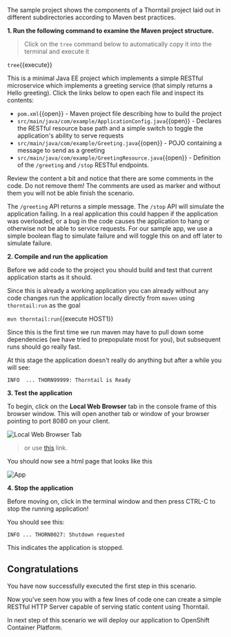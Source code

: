 The sample project shows the components of
a Thorntail project laid out in different subdirectories according to Maven best
practices.

**1. Run the following command to examine the Maven project structure.**

> Click on the `tree` command below to automatically copy it into the terminal and execute it

``tree``{{execute}}

This is a minimal Java EE project which implements a simple RESTful microservice which implements a greeting service (that simply returns a Hello greeting).
Click the links below to open each file and inspect its contents:

* `pom.xml`{{open}} - Maven project file describing how to build the project
* `src/main/java/com/example/ApplicationConfig.java`{{open}} - Declares the RESTful resource base path and a simple switch to toggle the application's ability to serve requests
* `src/main/java/com/example/Greeting.java`{{open}} - POJO containing a message to send as a greeting
* `src/main/java/com/example/GreetingResource.java`{{open}} -  Definition of the `/greeting` and `/stop` RESTful endpoints.

Review the content a bit and notice that there are some comments in the code. Do not remove them! The comments are used as marker and without them you will not be able finish the scenario.

The `/greeting` API returns a simple message. The `/stop` API will simulate the application failing. In a real application
this could happen if the application was overloaded, or a bug in the code causes the application to hang or otherwise not be
able to service requests. For our sample app, we use a simple boolean flag to simulate failure and will toggle this on and off
later to simulate failure.

**2. Compile and run the application**

Before we add code to the project you should build and test that current application starts as it should.

Since this is already a working application you can already without any code changes run the application locally directly from `maven` using `thorntail:run` as the goal

``mvn thorntail:run``{{execute HOST1}}  

Since this is the first time we run maven may have to pull down some dependencies (we have tried to prepopulate most for you), but subsequent runs should go really fast.

At this stage the application doesn't really do anything but after a while you will see:

```console
INFO  ... THORN99999: Thorntail is Ready
```

**3. Test the application**

To begin, click on the **Local Web Browser** tab in the console frame of this browser window. This will open another tab or window of your browser pointing to port 8080 on your client.

![Local Web Browser Tab](/openshift/assets/middleware/rhoar-getting-started-thorntail/web-browser-tab.png)

> or use [this](https://[[HOST_SUBDOMAIN]]-8080-[[KATACODA_HOST]].environments.katacoda.com/) link.

You should now see a html page that looks like this

![App](/openshift/assets/middleware/rhoar-getting-started-thorntail/app.png)

**4. Stop the application**

Before moving on, click in the terminal window and then press CTRL-C to stop the running application!

You should see this:

```console
INFO ... THORN0027: Shutdown requested
```

This indicates the application is stopped.

## Congratulations

You have now successfully executed the first step in this scenario.

Now you've seen how you with a few lines of code one can create a simple RESTful HTTP Server capable of serving static content using Thorntail.

In next step of this scenario we will deploy our application to OpenShift Container Platform.
